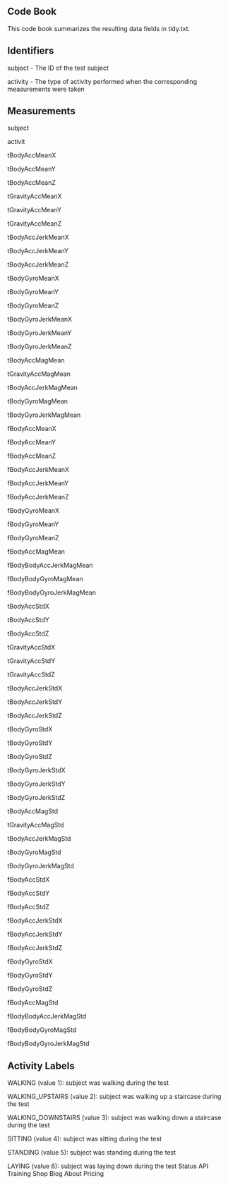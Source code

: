 ## Code Book 
This code book summarizes the resulting data fields in tidy.txt.


## Identifiers

subject  - The ID of the test subject

activity - The type of activity performed when the corresponding measurements were taken



## Measurements

subject

activit

tBodyAccMeanX

tBodyAccMeanY

tBodyAccMeanZ

tGravityAccMeanX

tGravityAccMeanY

tGravityAccMeanZ

tBodyAccJerkMeanX

tBodyAccJerkMeanY

tBodyAccJerkMeanZ

tBodyGyroMeanX

tBodyGyroMeanY

tBodyGyroMeanZ

tBodyGyroJerkMeanX

tBodyGyroJerkMeanY

tBodyGyroJerkMeanZ

tBodyAccMagMean

tGravityAccMagMean

tBodyAccJerkMagMean

tBodyGyroMagMean

tBodyGyroJerkMagMean

fBodyAccMeanX

fBodyAccMeanY

fBodyAccMeanZ

fBodyAccJerkMeanX

fBodyAccJerkMeanY

fBodyAccJerkMeanZ

fBodyGyroMeanX

fBodyGyroMeanY

fBodyGyroMeanZ

fBodyAccMagMean

fBodyBodyAccJerkMagMean

fBodyBodyGyroMagMean

fBodyBodyGyroJerkMagMean

tBodyAccStdX

tBodyAccStdY

tBodyAccStdZ

tGravityAccStdX

tGravityAccStdY

tGravityAccStdZ

tBodyAccJerkStdX

tBodyAccJerkStdY

tBodyAccJerkStdZ

tBodyGyroStdX

tBodyGyroStdY

tBodyGyroStdZ

tBodyGyroJerkStdX

tBodyGyroJerkStdY

tBodyGyroJerkStdZ

tBodyAccMagStd

tGravityAccMagStd

tBodyAccJerkMagStd

tBodyGyroMagStd

tBodyGyroJerkMagStd

fBodyAccStdX

fBodyAccStdY

fBodyAccStdZ

fBodyAccJerkStdX

fBodyAccJerkStdY

fBodyAccJerkStdZ

fBodyGyroStdX

fBodyGyroStdY

fBodyGyroStdZ

fBodyAccMagStd

fBodyBodyAccJerkMagStd

fBodyBodyGyroMagStd

fBodyBodyGyroJerkMagStd


## Activity Labels

WALKING (value 1): subject was walking during the test

WALKING_UPSTAIRS (value 2): subject was walking up a staircase during the test

WALKING_DOWNSTAIRS (value 3): subject was walking down a staircase during the test

SITTING (value 4): subject was sitting during the test

STANDING (value 5): subject was standing during the test

LAYING (value 6): subject was laying down during the test Status API Training Shop Blog About Pricing
